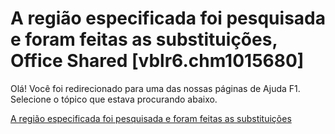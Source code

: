 
# A região especificada foi pesquisada e foram feitas as substituições, Office Shared [vblr6.chm1015680]

Olá! Você foi redirecionado para uma das nossas páginas de Ajuda F1. Selecione o tópico que estava procurando abaixo.

[A região especificada foi pesquisada e foram feitas as substituições](http://msdn.microsoft.com/library/8ac62279-3e60-859d-af77-515cb3caeead%28Office.15%29.aspx)
